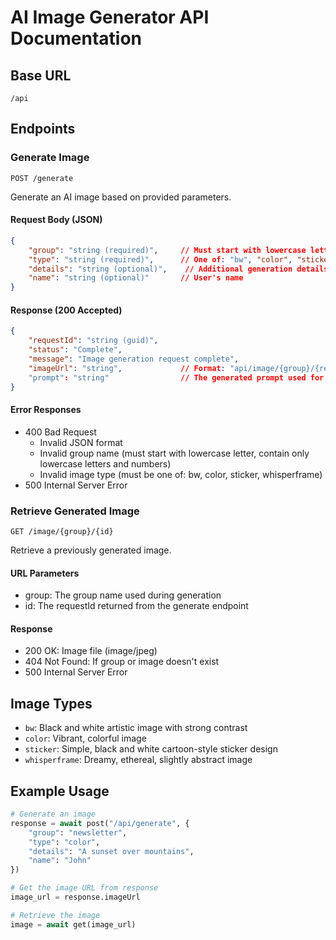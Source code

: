 # AI Image Generator API Documentation

## Base URL
`/api`

## Endpoints

### Generate Image
`POST /generate`

Generate an AI image based on provided parameters.

#### Request Body (JSON)
```json
{
    "group": "string (required)",     // Must start with lowercase letter, contain only lowercase letters and numbers
    "type": "string (required)",      // One of: "bw", "color", "sticker", "whisperframe"
    "details": "string (optional)",    // Additional generation details
    "name": "string (optional)"       // User's name
}
```

#### Response (200 Accepted)
```json
{
    "requestId": "string (guid)",
    "status": "Complete",
    "message": "Image generation request complete",
    "imageUrl": "string",             // Format: "api/image/{group}/{requestId}"
    "prompt": "string"                // The generated prompt used for image creation
}
```

#### Error Responses
- 400 Bad Request
  - Invalid JSON format
  - Invalid group name (must start with lowercase letter, contain only lowercase letters and numbers)
  - Invalid image type (must be one of: bw, color, sticker, whisperframe)
- 500 Internal Server Error

### Retrieve Generated Image
`GET /image/{group}/{id}`

Retrieve a previously generated image.

#### URL Parameters
- group: The group name used during generation
- id: The requestId returned from the generate endpoint

#### Response
- 200 OK: Image file (image/jpeg)
- 404 Not Found: If group or image doesn't exist
- 500 Internal Server Error

## Image Types
- `bw`: Black and white artistic image with strong contrast
- `color`: Vibrant, colorful image
- `sticker`: Simple, black and white cartoon-style sticker design
- `whisperframe`: Dreamy, ethereal, slightly abstract image

## Example Usage
```python
# Generate an image
response = await post("/api/generate", {
    "group": "newsletter",
    "type": "color",
    "details": "A sunset over mountains",
    "name": "John"
})

# Get the image URL from response
image_url = response.imageUrl

# Retrieve the image
image = await get(image_url)
```